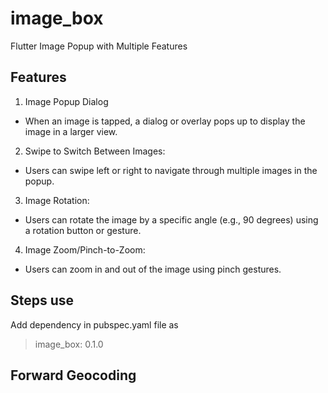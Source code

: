 # image_box

Flutter Image Popup with Multiple Features

## Features 
1. Image Popup Dialog
- When an image is tapped, a dialog or overlay pops up to display the image in a larger view.
2. Swipe to Switch Between Images:
- Users can swipe left or right to navigate through multiple images in the popup.
3. Image Rotation:
- Users can rotate the image by a specific angle (e.g., 90 degrees) using a rotation button or gesture.
4. Image Zoom/Pinch-to-Zoom:
- Users can zoom in and out of the image using pinch gestures.

## Steps use 
Add dependency in pubspec.yaml file as
> image_box: 0.1.0

## Forward Geocoding 



